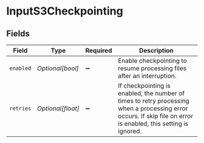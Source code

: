 # InputS3Checkpointing


## Fields

| Field                                                                                                                                                           | Type                                                                                                                                                            | Required                                                                                                                                                        | Description                                                                                                                                                     |
| --------------------------------------------------------------------------------------------------------------------------------------------------------------- | --------------------------------------------------------------------------------------------------------------------------------------------------------------- | --------------------------------------------------------------------------------------------------------------------------------------------------------------- | --------------------------------------------------------------------------------------------------------------------------------------------------------------- |
| `enabled`                                                                                                                                                       | *Optional[bool]*                                                                                                                                                | :heavy_minus_sign:                                                                                                                                              | Enable checkpointing to resume processing files after an interruption.                                                                                          |
| `retries`                                                                                                                                                       | *Optional[float]*                                                                                                                                               | :heavy_minus_sign:                                                                                                                                              | If checkpointing is enabled, the number of times to retry processing when a processing error occurs. If skip file on error is enabled, this setting is ignored. |